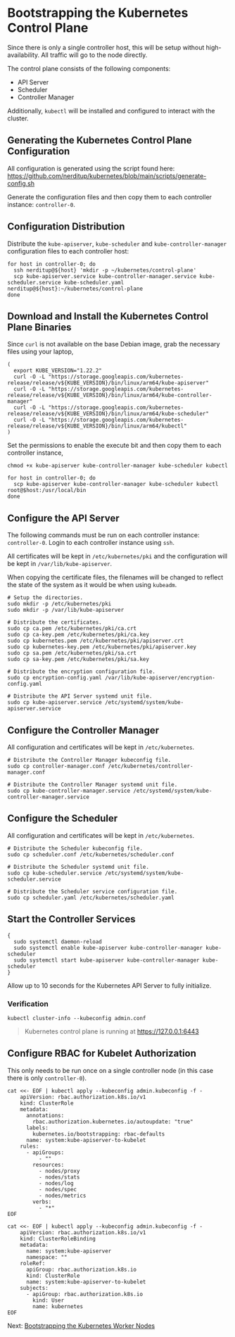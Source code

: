 # Bootstrapping the Kubernetes Control Plane

Since there is only a single controller host, this will be setup without high-availability. All traffic will go to the node directly.

The control plane consists of the following components:
- API Server
- Scheduler
- Controller Manager

Additionally, `kubectl` will be installed and configured to interact with the cluster.

## Generating the Kubernetes Control Plane Configuration

All configuration is generated using the script found here: 
https://github.com/nerditup/kubernetes/blob/main/scripts/generate-config.sh

Generate the configuration files and then copy them to each controller instance: `controller-0`. 

## Configuration Distribution

Distribute the `kube-apiserver`, `kube-scheduler` and `kube-controller-manager` configuration files to each controller host:

```
for host in controller-0; do
  ssh nerditup@${host} 'mkdir -p ~/kubernetes/control-plane'
  scp kube-apiserver.service kube-controller-manager.service kube-scheduler.service kube-scheduler.yaml nerditup@${host}:~/kubernetes/control-plane
done
```

## Download and Install the Kubernetes Control Plane Binaries

Since `curl` is not available on the base Debian image, grab the necessary files using your laptop,

```
(
  export KUBE_VERSION="1.22.2"
  curl -O -L "https://storage.googleapis.com/kubernetes-release/release/v${KUBE_VERSION}/bin/linux/arm64/kube-apiserver"
  curl -O -L "https://storage.googleapis.com/kubernetes-release/release/v${KUBE_VERSION}/bin/linux/arm64/kube-controller-manager"
  curl -O -L "https://storage.googleapis.com/kubernetes-release/release/v${KUBE_VERSION}/bin/linux/arm64/kube-scheduler"
  curl -O -L "https://storage.googleapis.com/kubernetes-release/release/v${KUBE_VERSION}/bin/linux/arm64/kubectl"
)
```

Set the permissions to enable the execute bit and then copy them to each controller instance,

```
chmod +x kube-apiserver kube-controller-manager kube-scheduler kubectl

for host in controller-0; do
  scp kube-apiserver kube-controller-manager kube-scheduler kubectl root@$host:/usr/local/bin
done
```

## Configure the API Server

The following commands must be run on each controller instance: `controller-0`. Login to each controller instance using `ssh`.

All certificates will be kept in `/etc/kubernetes/pki` and the configuration will be kept in `/var/lib/kube-apiserver`.

When copying the certificate files, the filenames will be changed to reflect the state of the system as it would be when using `kubeadm`.

```
# Setup the directories.
sudo mkdir -p /etc/kubernetes/pki
sudo mkdir -p /var/lib/kube-apiserver

# Distribute the certificates.
sudo cp ca.pem /etc/kubernetes/pki/ca.crt
sudo cp ca-key.pem /etc/kubernetes/pki/ca.key
sudo cp kubernetes.pem /etc/kubernetes/pki/apiserver.crt
sudo cp kubernetes-key.pem /etc/kubernetes/pki/apiserver.key
sudo cp sa.pem /etc/kubernetes/pki/sa.crt
sudo cp sa-key.pem /etc/kubernetes/pki/sa.key
```

```
# Distribute the encryption configuration file.
sudo cp encryption-config.yaml /var/lib/kube-apiserver/encryption-config.yaml
```

```
# Distribute the API Server systemd unit file.
sudo cp kube-apiserver.service /etc/systemd/system/kube-apiserver.service
```

## Configure the Controller Manager

All configuration and certificates will be kept in `/etc/kubernetes`.

```
# Distribute the Controller Manager kubeconfig file.
sudo cp controller-manager.conf /etc/kubernetes/controller-manager.conf
```

```
# Distribute the Controller Manager systemd unit file.
sudo cp kube-controller-manager.service /etc/systemd/system/kube-controller-manager.service
```

## Configure the Scheduler

All configuration and certificates will be kept in `/etc/kubernetes`.

```
# Distribute the Scheduler kubeconfig file.
sudo cp scheduler.conf /etc/kubernetes/scheduler.conf
```

```
# Distribute the Scheduler systemd unit file.
sudo cp kube-scheduler.service /etc/systemd/system/kube-scheduler.service
```

```
# Distribute the Scheduler service configuration file.
sudo cp scheduler.yaml /etc/kubernetes/scheduler.yaml
```

## Start the Controller Services

```
{
  sudo systemctl daemon-reload
  sudo systemctl enable kube-apiserver kube-controller-manager kube-scheduler
  sudo systemctl start kube-apiserver kube-controller-manager kube-scheduler
}
```

Allow up to 10 seconds for the Kubernetes API Server to fully initialize.

### Verification

```
kubectl cluster-info --kubeconfig admin.conf
```

> Kubernetes control plane is running at https://127.0.0.1:6443


## Configure RBAC for Kubelet Authorization

This only needs to be run once on a single controller node (in this case there is only `controller-0`).

```
cat <<- EOF | kubectl apply --kubeconfig admin.kubeconfig -f -
	apiVersion: rbac.authorization.k8s.io/v1
	kind: ClusterRole
	metadata:
	  annotations:
	    rbac.authorization.kubernetes.io/autoupdate: "true"
	  labels:
	    kubernetes.io/bootstrapping: rbac-defaults
	  name: system:kube-apiserver-to-kubelet
	rules:
	  - apiGroups:
	      - ""
	    resources:
	      - nodes/proxy
	      - nodes/stats
	      - nodes/log
	      - nodes/spec
	      - nodes/metrics
	    verbs:
	      - "*"
EOF
```

```
cat <<- EOF | kubectl apply --kubeconfig admin.kubeconfig -f -
	apiVersion: rbac.authorization.k8s.io/v1
	kind: ClusterRoleBinding
	metadata:
	  name: system:kube-apiserver
	  namespace: ""
	roleRef:
	  apiGroup: rbac.authorization.k8s.io
	  kind: ClusterRole
	  name: system:kube-apiserver-to-kubelet
	subjects:
	  - apiGroup: rbac.authorization.k8s.io
	    kind: User
	    name: kubernetes
EOF
```

Next: [Bootstrapping the Kubernetes Worker Nodes](09-bootstrapping-kubernetes-workers.md)
